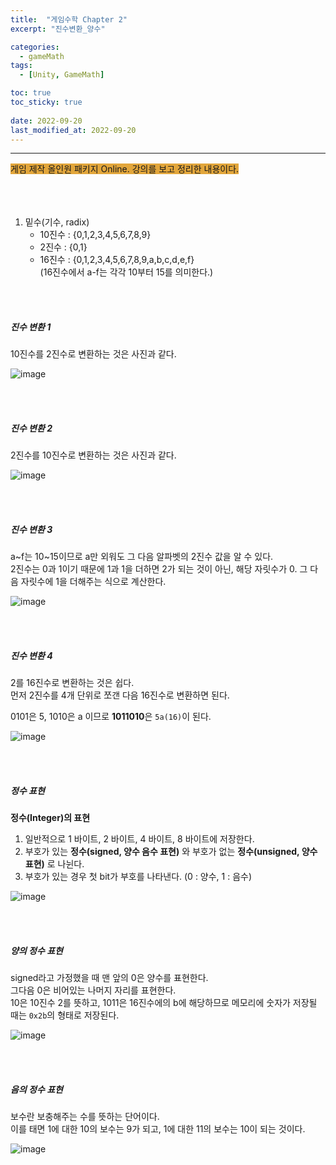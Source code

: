 ```yaml
---
title:  "게임수학 Chapter 2"
excerpt: "진수변환_양수"

categories:
  - gameMath
tags:
  - [Unity, GameMath]

toc: true
toc_sticky: true
 
date: 2022-09-20
last_modified_at: 2022-09-20
---
```

---
<span style="background-color:#E2A63B">게임 제작 올인원 패키지 Online. 강의를 보고 정리한 내용이다.</span>  
<br>
<br>
<br> 

1. 밑수(기수, radix)  
    - 10진수 : {0,1,2,3,4,5,6,7,8,9}  
    - 2진수  : {0,1}  
    - 16진수 : {0,1,2,3,4,5,6,7,8,9,a,b,c,d,e,f}  
    (16진수에서 a-f는 각각 10부터 15를 의미한다.)  

<br>
<br>

##### 진수 변환 1  

10진수를 2진수로 변환하는 것은 사진과 같다.  

![image](https://user-images.githubusercontent.com/106606698/191152657-1687c512-1a10-480f-87d9-446c8981ab11.png)  

<br>
<br>

##### 진수 변환 2  

2진수를 10진수로 변환하는 것은 사진과 같다.  

![image](https://user-images.githubusercontent.com/106606698/191153075-cfabf052-27c3-41eb-92e8-29855d3c4106.png)

<br>
<br>

##### 진수 변환 3  

a~f는 10~15이므로 a만 외워도 그 다음 알파벳의 2진수 값을 알 수 있다.  
2진수는 0과 1이기 때문에 1과 1을 더하면 2가 되는 것이 아닌, 해당 자릿수가 0. 그 다음 자릿수에 1을 더해주는 식으로 계산한다.  

![image](https://user-images.githubusercontent.com/106606698/191153563-250f3099-81d5-4d11-8596-831ec0aefe39.png)  

<br>
<br>

##### 진수 변환 4  

2를 16진수로 변환하는 것은 쉽다.  
먼저 2진수를 4개 단위로 쪼갠 다음 16진수로 변환하면 된다.  

0101은 5, 1010은 a 이므로 **1011010**은 `5a(16)`이 된다.  

![image](https://user-images.githubusercontent.com/106606698/191154378-9cd68926-e091-42f9-878f-3e3215aa3670.png)

<br>
<br>

##### 정수 표현  

**정수(Integer)의 표현**    
1. 일반적으로 1 바이트, 2 바이트, 4 바이트, 8 바이트에 저장한다.  
2. 부호가 있는 **정수(signed, 양수 음수 표현)** 와 부호가 없는 **정수(unsigned, 양수 표현)** 로 나뉜다.  
3. 부호가 있는 경우 첫 bit가 부호를 나타낸다. (0 : 양수, 1 : 음수)  

![image](https://user-images.githubusercontent.com/106606698/191155443-33394e9a-47b7-47b4-b28c-52fedcf82b6a.png)

<br>
<br>

##### 양의 정수 표현  

signed라고 가정했을 때 맨 앞의 0은 양수를 표현한다.  
그다음 0은 비어있는 나머지 자리를 표현한다.  
10은 10진수 2를 뜻하고, 1011은 16진수에의 b에 해당하므로 메모리에 숫자가 저장될 때는 `0x2b`의 형태로 저장된다.  

![image](https://user-images.githubusercontent.com/106606698/191155899-4d6eee7b-7b97-490a-a850-5318138c8667.png)  

<br>
<br>

##### 음의 정수 표현  

보수란 보충해주는 수를 뜻하는 단어이다.  
이를 태면 1에 대한 10의 보수는 9가 되고, 1에 대한 11의 보수는 10이 되는 것이다.  

![image](https://user-images.githubusercontent.com/106606698/191156759-3f47b720-eb2b-425f-8e7d-2c359e69b96b.png)